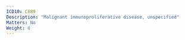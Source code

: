 ```yaml
---
ICD10: C889
Description: "Malignant immunoproliferative disease, unspecified"
Matters: No
Weight: 0
---
```



